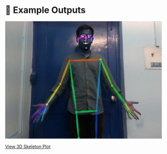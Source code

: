 # 🧩 Example Outputs
![Keypoints Visualization](Keypoints.png)

[View 3D Skeleton Plot](https://username.github.io/repo-name/3d_skeleton_with_distances_plot.html)
